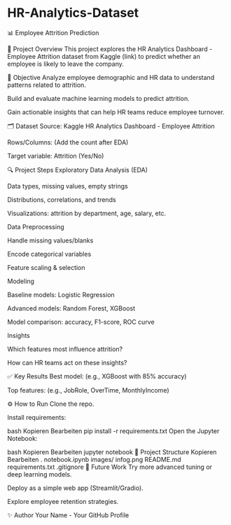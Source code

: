 # HR-Analytics-Dataset
📊 Employee Attrition Prediction

📌 Project Overview
This project explores the HR Analytics Dashboard - Employee Attrition dataset from Kaggle (link) to predict whether an employee is likely to leave the company.

🎯 Objective
Analyze employee demographic and HR data to understand patterns related to attrition.

Build and evaluate machine learning models to predict attrition.

Gain actionable insights that can help HR teams reduce employee turnover.

🗂️ Dataset
Source: Kaggle HR Analytics Dashboard - Employee Attrition

Rows/Columns: (Add the count after EDA)

Target variable: Attrition (Yes/No)

🔍 Project Steps
Exploratory Data Analysis (EDA)

Data types, missing values, empty strings

Distributions, correlations, and trends

Visualizations: attrition by department, age, salary, etc.

Data Preprocessing

Handle missing values/blanks

Encode categorical variables

Feature scaling & selection

Modeling

Baseline models: Logistic Regression

Advanced models: Random Forest, XGBoost

Model comparison: accuracy, F1-score, ROC curve

Insights

Which features most influence attrition?

How can HR teams act on these insights?

✅ Key Results
Best model: (e.g., XGBoost with 85% accuracy)

Top features: (e.g., JobRole, OverTime, MonthlyIncome)

⚙️ How to Run
Clone the repo.

Install requirements:

bash
Kopieren
Bearbeiten
pip install -r requirements.txt
Open the Jupyter Notebook:

bash
Kopieren
Bearbeiten
jupyter notebook
📂 Project Structure
Kopieren
Bearbeiten
.
 notebook.ipynb
 images/
    infog.png
 README.md
 requirements.txt
 .gitignore
🚀 Future Work
Try more advanced tuning or deep learning models.

Deploy as a simple web app (Streamlit/Gradio).

Explore employee retention strategies.

✨ Author
Your Name - Your GitHub Profile